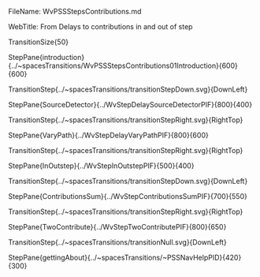 FileName: WvPSSStepsContributions.md

WebTitle: From Delays to contributions in and out of step

TransitionSize{50}

StepPane{introduction}{../~spacesTransitions/WvPSSStepsContributions01Introduction}{600}{600}

TransitionStep{../~spacesTransitions/transitionStepDown.svg}{DownLeft}

StepPane{SourceDetector}{../WvStepDelaySourceDetectorPIF}{800}{400}

TransitionStep{../~spacesTransitions/transitionStepRight.svg}{RightTop}

StepPane{VaryPath}{../WvStepDelayVaryPathPIF}{800}{600}

TransitionStep{../~spacesTransitions/transitionStepRight.svg}{RightTop}

StepPane{InOutstep}{../WvStepInOutstepPIF}{500}{400}

TransitionStep{../~spacesTransitions/transitionStepDown.svg}{DownLeft}

StepPane{ContributionsSum}{../WvStepContributionsSumPIF}{700}{550}

TransitionStep{../~spacesTransitions/transitionStepRight.svg}{RightTop}

StepPane{TwoContribute}{../WvStepTwoContributePIF}{800}{650}

TransitionStep{../~spacesTransitions/transitionNull.svg}{DownLeft}

StepPane{gettingAbout}{../~spacesTransitions/~PSSNavHelpPID}{420}{300}
